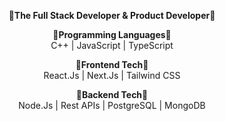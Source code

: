 <p align="center">
    <b>🎇The Full Stack Developer & Product Developer🎇</b>
</p>

<p align="center">
    <b>🎇Programming Languages🎇</b><br/>
   C++ | JavaScript | TypeScript 
</p>

<p align="center">
    <b>🎇Frontend Tech🎇</b><br/>
 React.Js | Next.Js | Tailwind CSS 
</p>

<p align="center">
    <b>🎇Backend Tech🎇</b><br/>
 Node.Js | Rest APIs | PostgreSQL | MongoDB 
</p>

